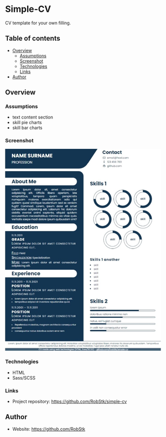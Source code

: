 # Simple-CV

CV template for your own filling.  

## Table of contents

- [Overview](#overview)
  - [Assumptions](#assumptions)
  - [Screenshot](#screenshot)  
  - [Technologies](#technologies)
  - [Links](#links)
- [Author](#author)

## Overview

### Assumptions

- text content section
- skill pie charts
- skill bar charts

### Screenshot

![](./screenshot.jpeg)

### Technologies  

- HTML
- Sass/SCSS

### Links

- Project repository: https://github.com/RobStk/simple-cv

## Author

- Website: https://github.com/RobStk